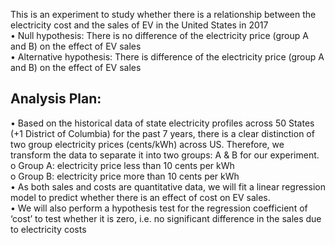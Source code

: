  This is an experiment to study whether there is a relationship between the electricity cost and the sales of EV in the United States in 2017 <br>
 •	Null hypothesis: 
There is no difference of the electricity price (group A and B) on the effect of EV sales  <br> 
•	Alternative hypothesis:
There is difference of the electricity price (group A and B) on the effect of EV sales 

## Analysis Plan:
•	Based on the historical data of state electricity profiles across 50 States (+1 District of Columbia) for the past 7 years, there is a clear distinction of two group electricity prices (cents/kWh) across US. Therefore, we transform the data to separate it into two groups: A & B for our experiment.  <br> 
o	Group A: electricity price less than 10 cents per kWh  <br> 
o	Group B: electricity price more than 10 cents per kWh  <br> 
•	As both sales and costs are quantitative data, we will fit a linear regression model 
to predict whether there is an effect of cost on EV sales. <br> 
•	We will also perform a hypothesis test for the regression coefficient of ‘cost’ to test whether it is zero, i.e. no significant difference in the sales due to electricity costs
